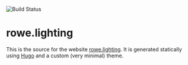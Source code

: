 ![Build Status](https://codebuild.ap-southeast-2.amazonaws.com/badges?uuid=eyJlbmNyeXB0ZWREYXRhIjoiQ0YxaTdwcWs4eDE1a1FuNnVIOGVCclR6L1dhKzRySW1tODkyRDZ3N0l3RG45K3h6Znl0VHZ4L2xLTkQwWCsrZW1LNFZYS1N0VWg5WmRZbDBnbkhJenNrPSIsIml2UGFyYW1ldGVyU3BlYyI6ImoyNzkrTEZBWjh6cXlranciLCJtYXRlcmlhbFNldFNlcmlhbCI6MX0%3D&branch=master)

# rowe.lighting

This is the source for the
website [rowe.lighting](http://rowe.lighting). It is generated
statically using [Hugo][] and a custom (very minimal) theme.

[Hugo]: http://gohugo.io/
